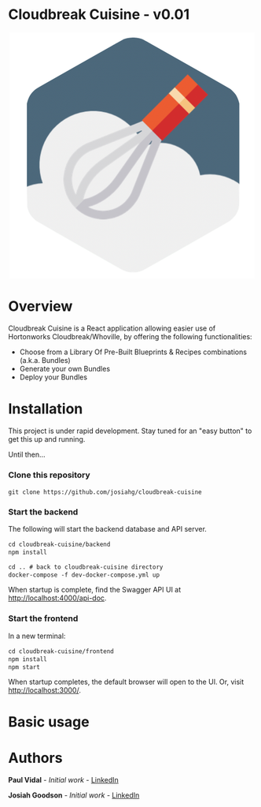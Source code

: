 # Cloudbreak Cuisine - v0.01
<div align="center">
<img src="https://github.com/paulvid/cloudbreak-cuisine-frontend/raw/master/src/assets/img/brand/small_logo.png" width="500" height="500" align="middle">
</div>

# Overview

Cloudbreak Cuisine is a React application allowing easier use of Hortonworks Cloudbreak/Whoville, by offering the following functionalities:
* Choose from a Library Of Pre-Built Blueprints & Recipes combinations (a.k.a. Bundles)
* Generate your own Bundles
* Deploy your Bundles

# Installation

This project is under rapid development. Stay tuned for an "easy button" to get this up and running.

Until then...

### Clone this repository

```
git clone https://github.com/josiahg/cloudbreak-cuisine
```

### Start the backend

The following will start the backend database and API server.

```
cd cloudbreak-cuisine/backend
npm install
```

```
cd .. # back to cloudbreak-cuisine directory
docker-compose -f dev-docker-compose.yml up
```

When startup is complete, find the Swagger API UI at [http://localhost:4000/api-doc](http://localhost:4000/api-doc).

### Start the frontend

In a new terminal:

```
cd cloudbreak-cuisine/frontend
npm install
npm start
```

When startup completes, the default browser will open to the UI. Or, visit [http://localhost:3000/](http://localhost:3000/).


# Basic usage


# Authors

**Paul Vidal** - *Initial work* - [LinkedIn](https://www.linkedin.com/in/paulvid/)

**Josiah Goodson** - *Initial work* - [LinkedIn](https://www.linkedin.com/in/josiahgoodson/)


